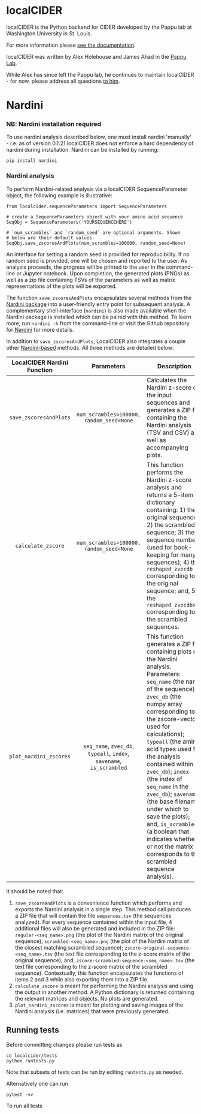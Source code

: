 localCIDER
==========

localCIDER is the Python backend for CIDER developed by the Pappu lab at Washington University in St. Louis.

For more information please
[see the documentation](http://pappulab.github.io/localCIDER/).

localCIDER was written by Alex Holehouse and James Ahad in the [Pappu Lab](http://pappulab.wustl.edu/).

While Alex has since left the Pappu lab, he continues to maintain localCIDER - for now, please address all questions [to him](http://www.holehouse.wustl.edu).


Nardini
=======

### NB: Nardini installation required
To use nardini analysis described below, one must install nardini 'manually' - i.e. as of version 0.1.21 localCIDER does not enforce a hard dependency of nardini during installation. Nardini can be installed by running:

	pip install nardini 
	
### Nardini analysis

To perform Nardini-related analysis via a localCIDER SequenceParameter object, the following example is illustrative:

```
from localcider.sequenceParameters import SequenceParameters

# create a SequenceParameters object with your amino acid sequence
SeqObj = SequenceParameters('YOURSEQUENCEHERE')

# `num_scrambles` and `random_seed` are optional arguments. Shown
# below are their default values.
SeqObj.save_zscoresAndPlots(num_scrambles=100000, random_seed=None)
```

An interface for setting a random seed is provided for reproducibility. If no random seed is provided, one will be chosen and reported to the user. As analysis proceeds, the progress will be printed to the user in the command-line or Jupyter notebook. Upon completion, the generated plots (PNGs) as well as a zip file containing TSVs of the parameters as well as matrix representations of the plots will be exported.

The function `save_zscoresAndPlots` encapsulates several methods from the [Nardini package](https://github.com/mshinn23/nardini) into a user-friendly entry point for subsequent analysis. A complementary shell-interface (`nardini`) is also made available when the Nardini package is installed which can be paired with this method. To learn more, run `nardini -h` from the command-line or visit the Github repository for [Nardini](https://github.com/mshinn23/nardini#command-line-usage) for more details.

In addition to `save_zscoresAndPlots`, LocalCIDER also integrates a couple other [Nardini-based](https://github.com/mshinn23/nardini) methods. All three methods are detailed below:

| LocalCIDER Nardini Function | Parameters | Description |
|:--:|:--:|--|
| `save_zscoresAndPlots` | `num_scrambles=100000, random_seed=None` | Calculates the Nardini z-score of the input sequences and generates a ZIP file containing the Nardini analysis (TSV and CSV) as well as accompanying plots. |
| `calculate_zscore` | `num_scrambles=100000, random_seed=None` | This function performs the Nardini z-score analysis and returns a 5-item dictionary containing: 1) the original sequence; 2) the scrambled sequence; 3) the sequence number (used for book-keeping for many sequences); 4) the `reshaped_zvecdb` corresponding to the original sequence; and, 5) the `reshaped_zvecdbscr` corresponding to the scrambled sequences. |
| `plot_nardini_zscores` | `seq_name`, `zvec_db`, `typeall`, `index`, `savename`, `is_scrambled` | This function generates a ZIP file containing plots of the Nardini analysis. Parameters: `seq_name` (the name of the sequence); `zvec_db` (the numpy array corresponding to the zscore-vector used for calculations); `typeall` (the amino acid types used for the analysis contained within `zvec_db`); `index` (the index of `seq_name` in the `zvec_db`); `savename` (the base filename under which to save the plots); and, `is_scrambled` (a boolean that indicates whether or not the matrix corresponds to the scrambled sequence analysis). |

It should be noted that:

1. `save_zscoreAndPlots` is a convenience function which performs and exports the Nardini analysis in a single step. This method call produces a ZIP file that will contain the file `sequences.tsv` (the sequences analyzed). For every sequence contained within the input file, 4 additional files will also be generated and included in the ZIP file: `regular-<seq_name>.png` (the plot of the Nardini matrix of the original sequence); `scrambled-<seq_name>.png` (the plot of the Nardini matrix of the closest matching scrambled sequence); `zscore-original-sequence-<seq_name>.tsv` (the text file corresponding to the z-score matrix of the original sequence); and, `zscore-scrambled-sequence-<seq_name>.tsv` (the text file corresponding to the z-score matrix of the scrambled sequence). Contextually, this function encapsulates the functions of items 2 and 3 while also exporting them into a ZIP file.
2. `calculate_zscore` is meant for performing the Nardini analysis and using the output in another method. A Python dictionary is returned containing the relevant matrices and objects. No plots are generated.
3. `plot_nardini_zscores` is meant for plotting and saving images of the Nardini analysis (i.e. matrices) that were previously generated.


## Running tests
Before committing changes please run tests as

	cd localcider/tests
	python runtests.py

Note that subsets of tests can be run by editing `runtests.py` as needed.

Alternatively one can run

	pytest -vv

To run all tests
